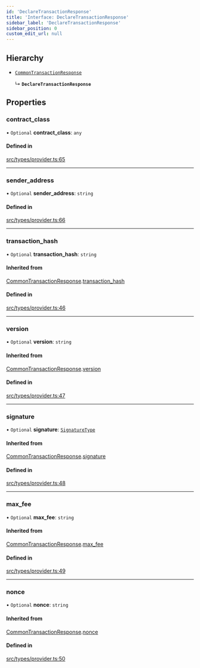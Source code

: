 ```yaml
---
id: 'DeclareTransactionResponse'
title: 'Interface: DeclareTransactionResponse'
sidebar_label: 'DeclareTransactionResponse'
sidebar_position: 0
custom_edit_url: null
---
```


## Hierarchy

- [`CommonTransactionResponse`](CommonTransactionResponse.md)

  ↳ **`DeclareTransactionResponse`**

## Properties

### contract_class

• `Optional` **contract_class**: `any`

#### Defined in

[src/types/provider.ts:65](https://github.com/PhilippeR26/starknet.js/blob/689c0e5/src/types/provider.ts#L65)

---

### sender_address

• `Optional` **sender_address**: `string`

#### Defined in

[src/types/provider.ts:66](https://github.com/PhilippeR26/starknet.js/blob/689c0e5/src/types/provider.ts#L66)

---

### transaction_hash

• `Optional` **transaction_hash**: `string`

#### Inherited from

[CommonTransactionResponse](CommonTransactionResponse.md).[transaction_hash](CommonTransactionResponse.md#transaction_hash)

#### Defined in

[src/types/provider.ts:46](https://github.com/PhilippeR26/starknet.js/blob/689c0e5/src/types/provider.ts#L46)

---

### version

• `Optional` **version**: `string`

#### Inherited from

[CommonTransactionResponse](CommonTransactionResponse.md).[version](CommonTransactionResponse.md#version)

#### Defined in

[src/types/provider.ts:47](https://github.com/PhilippeR26/starknet.js/blob/689c0e5/src/types/provider.ts#L47)

---

### signature

• `Optional` **signature**: [`SignatureType`](ec.weierstrass.SignatureType.md)

#### Inherited from

[CommonTransactionResponse](CommonTransactionResponse.md).[signature](CommonTransactionResponse.md#signature)

#### Defined in

[src/types/provider.ts:48](https://github.com/PhilippeR26/starknet.js/blob/689c0e5/src/types/provider.ts#L48)

---

### max_fee

• `Optional` **max_fee**: `string`

#### Inherited from

[CommonTransactionResponse](CommonTransactionResponse.md).[max_fee](CommonTransactionResponse.md#max_fee)

#### Defined in

[src/types/provider.ts:49](https://github.com/PhilippeR26/starknet.js/blob/689c0e5/src/types/provider.ts#L49)

---

### nonce

• `Optional` **nonce**: `string`

#### Inherited from

[CommonTransactionResponse](CommonTransactionResponse.md).[nonce](CommonTransactionResponse.md#nonce)

#### Defined in

[src/types/provider.ts:50](https://github.com/PhilippeR26/starknet.js/blob/689c0e5/src/types/provider.ts#L50)
